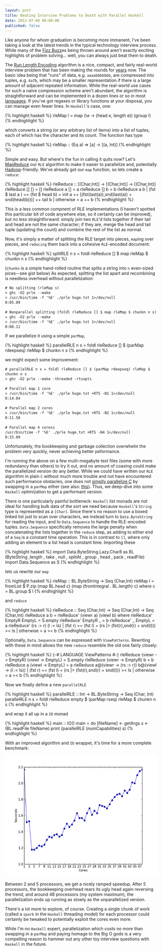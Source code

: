 ```yaml
---
layout: post
title: Beating Interview Problems to Death with Parallel Haskell
date: 2012-07-08 00:00:00
published: false
---
```


Like anyone for whom graduation is becoming more immanent, I've been
taking a look at the latest trends in the typical technology interview
process.  While many of the [Fizz Buzz][1]es being thrown around
aren't exactly exciting highlights of problem solving... well, you can
always just beat them to death.

The [Run Length Encoding][2] algorithm is a nice, compact, and fairly
real-world interview problem that has been making the rounds for [years][3] 
now.  The basic idea being that "runs" of data,
e.g. `aaaabbbbbbb`, are compressed into tuples, e.g. `4a7b`, which may
be a smaller representation if there is a large amount of adjacent
repeated information.  While the real-world use cases for such a naïve
compression scheme aren't abundant, the algorithm is straightforward
and can be implemented in a dozen lines or so in most [languages][4].
If you've got regexes or library functions at your disposal, you can
manage even fewer lines.  In `Haskell`'s case, one:

{% highlight haskell %}
rleMap l = map (\e -> (head e, length e)) (group l)
{% endhighlight %}

which converts a string (or any arbitrary list of items) into a list
of tuples, each of which has the character and its count.  The
function has type

{% highlight haskell %}
rleMap :: (Eq a) => [a] -> [(a, Int)]
{% endhighlight %}

Simple and easy.  But where's the fun in calling it quits now? 
Let's [MapReduce][5] our `RLE` algorithm to make it easier to parallelize
and, potentially [Hadoop][6]-friendly.  We've already got our `map`
function, so lets create a `reduce`:

{% highlight haskell %}
rleReduce :: [(Char,Int)] -> [(Char,Int)] -> [(Char,Int)]
rleReduce [] [] = []
rleReduce a  [] = a
rleReduce [] b  = b
rleReduce a b
          | (fst $ last a ) == (fst $ head b) = 
                 init a ++  [(fst(last(a)),snd(last(a)) + snd(head(b)))] ++ tail b
          | otherwise = a ++ b
{% endhighlight %}

This is a less common compnent of RLE implementations (I haven't
spotted this particular bit of code anywhere else, so it certainly can
be improved), but no less straightforward: simply join two `RLE`'d
lists together if their tail and head are not the same character; if
they are, merge the head and tail tuple (updating the count) and
combine the rest of the list as normal.

Now, it's simply a matter of splitting the RLE target into pieces,
`map`ing over pieces, and `reducing` them back into a cohesive
`RLE`-encoded document:

{% highlight haskell %}
splitRLE n s = foldl rleReduce [] $ map rleMap $ chunkn n s
{% endhighlight %}

(`chunkn` is a simple hand-rolled routine that splits a string into
`n` even-sized pices--see gist below) As expected, splitting the list
apart and recombining is needless overhead without parallelization:

    # No splitting (rleMap s)
    > ghc -O2 prle --make
    > /usr/bin/time -f '%E' ./prle huge.txt 1>/dev/null
    0:05.89

    # Nonparallel splitting (foldl rleReduce [] $ map rleMap $ chunkn n s)
    > ghc -O2 prle --make
    > /usr/bin/time -f '%E' ./prle huge.txt 1>/dev/null
    0:08.11

If we parallelize it using a simple `parMap`,

{% highlight haskell %}
parallelRLE n s = foldl rleReduce [] $ (parMap rdeepseq) rleMap $ chunkn n s
{% endhighlight %}

we might expect some improvement:

	# parallelRLE n s = foldl rleReduce [] $ (parMap rdeepseq) rleMap $ chunkn n s
	> ghc -O2 prle --make -threaded -rtsopts
	
    # Parallel map 1 core
	> /usr/bin/time -f '%E' ./prle huge.txt +RTS -N1 1>/dev/null
	0:14.84
	
	# Parallel map 2 cores 
	> /usr/bin/time -f '%E' ./prle huge.txt +RTS -N2 1>/dev/null
	0:11.58
	
	# Parallel map 4 coress 
	/usr/bin/time -f '%E' ./prle huge.txt +RTS -N4 1>/dev/null
	0:15.89

Unfortunately, the bookkeeping and garbage collection overwhelm the
problem very quickly, never achieving better peformance. 


I'm running the above on a few multi-megabyte text files (some with
more redundancy than others) to try it out, and no amount of coaxing
could make the parallelized version do any better.  While we could
have written our `RLE` algorithm in plain `C` without much more
trouble and not have encountered such performance obstacles, one does
not [simplly parallelize C][8] by swapping in a `parMap` either (see
also: [this][7]).  Thus, we deep-dive into some `Haskell` optimization
to get a performant version.

There is one particularly painful bottleneck: `Haskell` list monads
are not ideal for handling bulk data of the sort we need because
`Haskell`'s `String` type is represented as a `[Char]`.  Since there's
no reason to use a boxed linked list just to scan over characters, we
instead turn to `Data.ByteString` for reading the input, and to
`Data.Sequence` to handle the RLE-encoded tuples.  `Data.Sequence`
specifically removes the large penalty when concatenating the lists
together in the `reduce` step, as adding to either end of a `Seq` is a
constant time operation. This is in contrast to `[]`, where only
adding an element to a list head is constant time.  Importing these

{% highlight haskell %}
import Data.ByteString.Lazy.Char8 as BL 
       (ByteString
       ,length
       , take
       , null
       , splitAt
       , group
       , head
       , pack
       , readFile)
import Data.Sequence as S
{% endhighlight %}

lets us rewrite our `map`

{% highlight haskell %}
rleMap :: BL.ByteString -> Seq (Char,Int)
rleMap l = fromList $ P.zip (map BL.head c) (map (fromIntegral . BL.length) c)
       where
        c = BL.group $ l
{% endhighlight %}

and `reduce`

{% highlight haskell %}
rleReduce :: Seq (Char,Int) -> Seq (Char,Int) -> Seq (Char,Int)
rleReduce a b = rleReduce' (viewr a) (viewl b)
             where
              rleReduce' EmptyR EmptyL = S.empty
              rleReduce' EmptyR _ = b
              rleReduce' _ EmptyL = a
              rleReduce' (rs :> r) (l :< ls)
                         | (fst r) == (fst l) = 
                           (rs |> (fst(r),snd(r) + snd(l))) >< ls
                         | otherwise = a >< b
{% endhighlight %}

Optionally, `Data.Sequence` can be expressed with `ViewPatterns`.
Rewriting with these in mind allows the new `reduce` resemble the old
one fairly closely:

{% highlight haskell %}
{-# LANGUAGE ViewPatterns #-}
rleReduce (viewr -> EmptyR) (viewl -> EmptyL) = S.empty
rleReduce (viewr -> EmptyR) b = b
rleReduce a (viewl -> EmptyL) = a
rleReduce a@(viewr -> (rs :> r)) b@(viewl -> (l :< ls))
           | (fst r) == (fst l) = 
             (rs |> (fst(r),snd(r) + snd(l))) >< ls
           | otherwise = a >< b
{% endhighlight %}

Now we finally define a new `parallelRLE`

{% highlight haskell %}
parallelRLE :: Int -> BL.ByteString -> Seq (Char, Int)
parallelRLE n s = foldl rleReduce empty $ (parMap rseq) rleMap $ chunkn n s
{% endhighlight %}

and wrap it all up in a `IO` monad

{% highlight haskell %}
main :: IO()
main = do
     [fileName] <- getArgs
     s <- (BL.readFile fileName)
     print (parallelRLE (numCapabilities) s)
{% endhighlight %}

With an improved algorithm and `IO` wrapper, it's time for a more
complete benchmark:

[<img src="/img/posts/beating-interview-problems-to-death-with-parallel-haskell/prle-plot.jpg" alt="Performance Plot" width="600" height="400" />](/img/posts/beating-interview-problems-to-death-with-parallel-haskell/prle-plot.png)

Between 2 and 5 processors, we get a nicely ramped speedup.  After 5
processors, the bookkeeping overhead rears its ugly head again
reversing the trend, and around 48 processors (my system maximum), the
parallelization ends up running as slowly as the unparallelized
version.

There's a lot more to explore, of course.  Creating a single chunk of
work (called a `spark` in the `Haskell` threading model) for each
processor could certainly be tweaked to potentially exploit the cores
even more.

While I'm no `Haskell` expert, parallelization which costs no more
than swapping in a `parMap` and paying homage to the Big O gods is a
very compelling reason to hammer out any other toy interview questions
with `Haskell` in the future.

[1]: http://imranontech.com/2007/01/24/using-fizzbuzz-to-find-developers-who-grok-coding/
[2]: http://en.wikipedia.org/wiki/Run-length_encoding
[3]: http://stackoverflow.com/questions/2048854/c-interview-question-run-length-coding-of-strings
[4]: http://rosettacode.org/wiki/Run-length_encoding
[5]: http://en.wikipedia.org/wiki/MapReduce
[6]: http://hadoop.apache.org/mapreduce/
[7]: http://en.wikipedia.org/wiki/There_ain%27t_no_such_thing_as_a_free_lunch
[8]: http://memegenerator.net/instance/20426610
